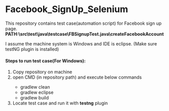 # Facebook_SignUp_Selenium

This repository contains test case(automation script) for Facebook sign up page.
<b>PATH:\src\test\java\testcase\FBSignupTest.java\createFacebookAccount</b>

I assume the machine system is Windows and IDE is eclipse.
(Make sure testNG plugin is installed)
<h4>Steps to run test case(For Windows):</h4>
<ol>
  <li> Copy repository on machine </li>
  <li> open CMD (in repository path) and execute below commands </li>
    <ul>
      <li> gradlew clean </li>
      <li> gradlew eclipse </li>
      <li> gradlew build </li>
    </ul>
  <li> Locate test case and run it with <b>testng</b> plugin </li>
</ol>
